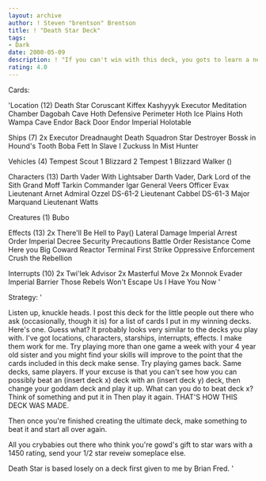 ```yaml
---
layout: archive
author: ! Steven "brentson" Brentson
title: ! "Death Star Deck"
tags:
- Dark
date: 2000-05-09
description: ! "If you can't win with this deck, you gots to learn a new game.  If only light side decks were this good."
rating: 4.0
---
```

Cards: 

'Location (12)
Death Star
Coruscant
Kiffex
Kashyyyk
Executor Meditation Chamber
Dagobah Cave
Hoth Defensive Perimeter
Hoth Ice Plains
Hoth Wampa Cave
Endor Back Door
Endor
Imperial Holotable

Ships (7)
2x Executor
Dreadnaught
Death Squadron Star Destroyer
Bossk in Hound's Tooth
Boba Fett In Slave I
Zuckuss In Mist Hunter

Vehicles (4)
Tempest Scout 1
Blizzard 2
Tempest 1
Blizzard Walker ()

Characters (13)
Darth Vader With Lightsaber
Darth Vader, Dark Lord of the Sith
Grand Moff Tarkin
Commander Igar
General Veers
Officer Evax
Lieutenant Arnet
Admiral Ozzel
DS-61-2
Lieutenant Cabbel
DS-61-3
Major Marquand
Lieutenant Watts

Creatures (1)
Bubo

Effects (13)
2x There'll Be Hell to Pay()
Lateral Damage
Imperial Arrest Order
Imperial Decree
Security Precautions
Battle Order
Resistance
Come Here you Big Coward
Reactor Terminal
First Strike
Oppressive Enforcement
Crush the Rebellion

Interrupts (10)
2x Twi'lek Advisor
2x Masterful Move
2x Monnok
Evader
Imperial Barrier
Those Rebels Won't Escape Us
I Have You Now
'

Strategy: '

Listen up, knuckle heads.	I post this deck for the little people out there who ask (occasionally, though it is) for a list of cards I put in my winning decks.  Here's one.  Guess what?  It probably looks very similar to the decks you play with.  I've got locations, characters, starships, interrupts, effects.  I make them work for me.  Try playing more than one game a week with your 4 year old sister and you might find your skills will improve to the point that the cards included in this deck make sense.  Try playing games back.  Same decks, same players.  If your excuse is that you can't see how you can possibly beat an (insert deck x) deck with an (insert deck y) deck, then change your goddam deck and play it up. What can you do to beat deck x?  Think of something and put it in  Then play it again.  THAT'S HOW THIS DECK WAS MADE.

Then once you're finished creating the ultimate deck, make something to beat it and start all over again.

All you crybabies out there who think you're gowd's gift to star wars with a 1450 rating, send your 1/2 star reveiw someplace else.

Death Star is based losely on a deck first given to me by Brian Fred.	 '